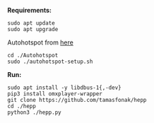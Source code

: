 
**Requirements:**
```
sudo apt update
sudo apt upgrade
```
Autohotspot from [here](https://www.raspberryconnect.com/projects/65-raspberrypi-hotspot-accesspoints/183-raspberry-pi-automatic-hotspot-and-static-hotspot-installer)
```
cd ./Autohotspot
sudo ./autohotspot-setup.sh
```
**Run:**
```
sudo apt install -y libdbus-1{,-dev}
pip3 install omxplayer-wrapper
git clone https://github.com/tamasfonak/hepp
cd ./hepp
python3 ./hepp.py
```
